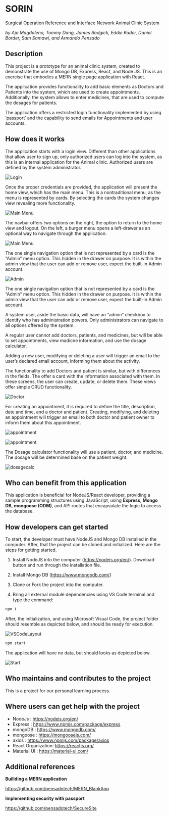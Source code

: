 # SORIN

Surgical Operation Reference and Interface Network
Animal Clinic System

_by Aja Magdaleno, Tommy Dang, James Rodgick, Eddie Kader, Daniel Border, Sam Samawi, and Armando Pensado_ 


## Description

This project is a prototype for an animal clinic system, created to demonstrate the use of Mongo DB, Express, React, and Node JS. This is an exercise that embodies a MERN single page application with React. 

The application provides functionality to add basic elements as Doctors and Patients into the system, which are used to create appointments. Additionally, the system allows to enter medicines, that are used to compute the dosages for patients. 

The application offers a restricted login functionality implemented by using ‘passport’ and the capability to send emails for Appointments and user accounts. 


## How does it works

The application starts with a login view. Different than other applications that allow user to sign up, only authorized users can log into the system, as this is an internal application for the Animal clinic.  Authorized users are defined by the system administrator.

![Login](./docs/Login.png)

Once the proper credentials are provided, the application will present the home view, which has the main menu. This is a nontraditional menu, as the menu is represented by cards.  By selecting the cards the system changes view revealing more functionality.

![Main Menu](./docs/MainMenu.png)

The navbar offers two options on the right, the option to return to the home view and logout. On the left, a burger menu opens a left-drawer as an optional way to navigate through the application.


![Main Menu](./docs/Drawer.png)

The one single navigation option that is not represented by a card is the “Admin” menu option. This hidden in the drawer on purpose. It is within the admin view that the user can add or remove user, expect the built-in Admin account.

![Admin](./docs/SysAdmin.png)

The one single navigation option that is not represented by a card is the “Admin” menu option. This hidden in the drawer on purpose. It is within the admin view that the user can add or remove user, expect the built-in Admin account.

A system user, aside the basic data, will have an “admin” checkbox to identify who has administration powers. Only administrators can navigate to all options offered by the system. 

A regular user cannot add doctors, patients, and medicines, but will be able to set appointments, view madicne information, and use the dosage calculator.

Adding a new user, modifying or deleting a user will trigger an email to the user’s declared email account, informing them about the activity.

The functionality to add Doctors and patient is similar, but with differences in the fields. The offer a card with the information associated with them. In these screens, the user can create, update, or delete them. These views offer simple CRUD functionality.

![Doctor](./docs/Doctors.png)

For creating an appointment, it is required to define the title, description, date and time, and a doctor and patient. Creating, modifying, and deleting an appointment will trigger an email to both doctor and patient owner to inform them about this appointment.

![appointment](./docs/appointments.png)

![appointment](./docs/AppointDetail.png)

The Dosage calculator functionality will use a patient, doctor, and medicine. The dosage will be determined base on the patient weight. 

![dosagecalc](./docs/DosageCalc.png)

## Who can benefit from this application

This application is beneficial for NodeJS/React developer, providing a sample programming structures using JavaScript, using **Express**, **Mongo DB**, **mongoose (ODM)**, and API routes that encapsulate the logic to access the database.

## How developers can get started

To start, the developer must have NodeJS and Mongo DB installed in the computer. After, that the project can be cloned and initialized.  Here are the steps for getting started.

1. Install NodeJS into the computer  (https://nodejs.org/en/). Download button and run through the installation file.

2. Install Mongo DB (https://www.mongodb.com/)

3. Clone or Fork the project into the computer.

4. Bring all external module dependencies using VS Code terminal and type the command:

```js
npm i
```
After, the initialization, and using Microsoft Visual Code, the project folder should resemble as depicted below, and should be ready for execution.

![VSCodeLayout](./docs/VSCodeLayout.png)

```js
npm start
```
The application will have no data, but should looks as depicted below.

![Start](./docs/Login.png)


## Who maintains and contributes to the project

This is a project for our personal learning process.

## Where users can get help with the project

* NodeJs   : https://nodejs.org/en/
* Express  : https://www.npmjs.com/package/express
* mongoDB  : https://www.mongodb.com/
* mongoose : https://mongoosejs.com/
* axios    : https://www.npmjs.com/package/axios
* React Organization: https://reactjs.org/
* Material UI : https://material-ui.com/


## Additional references

**Buillding a MERN application** 

https://github.com/pensadotech/MERN_BlankApp

**Implementing security with passport**

https://github.com/pensadotech/SecureSite